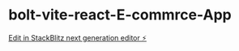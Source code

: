 # bolt-vite-react-E-commrce-App

[Edit in StackBlitz next generation editor ⚡️](https://stackblitz.com/~/github.com/dantecreedar/bolt-vite-react-E-commrce-App)